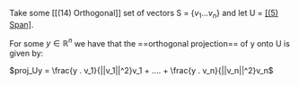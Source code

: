 Take some [[(14) Orthogonal]] set of vectors S = {$v_1...v_n$} and let U = [[(5) Span]](S).

For some $y \in \mathbb{R}^n$ we have that the ==orthogonal projection== of y onto U is given by:

$proj_Uy = \frac{y . v_1}{||v_1||^2}v_1 + .... + \frac{y . v_n}{||v_n||^2}v_n$


